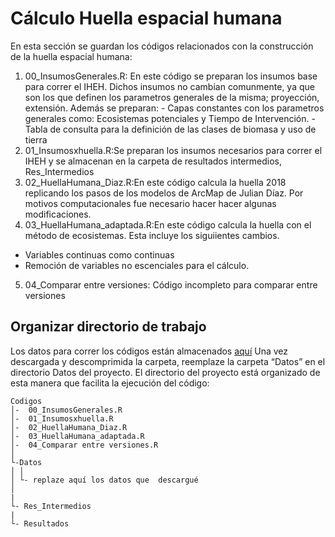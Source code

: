 Cálculo Huella espacial humana
================
En esta sección se guardan los códigos relacionados con  la construcción de la huella espacial humana: 

1. 00_InsumosGenerales.R: En este código se preparan los insumos base para correr el IHEH. Dichos insumos no cambian comunmente, ya que son los que definen los parametros generales de la misma; proyección, extensión.
Además se preparan:
        - Capas constantes con los parametros generales como: Ecosistemas potenciales y Tiempo de Intervención.
        - Tabla de consulta para la definición de las clases de biomasa y uso de tierra
2. 01_Insumosxhuella.R:Se preparan los insumos necesarios para correr el IHEH y se almacenan en la carpeta de resultados intermedios, Res_Intermedios
3. 02_HuellaHumana_Diaz.R:En este código calcula la huella 2018 replicando los pasos de los modelos de ArcMap de Julian Díaz. Por motivos computacionales fue necesario hacer hacer algunas modificaciones.
4. 03_HuellaHumana_adaptada.R:En este código calcula la huella con el método de ecosistemas. Esta incluye los siguiientes cambios.
  - Variables continuas como continuas
  - Remoción de variables no escenciales para el cálculo.
5. 04_Comparar entre versiones: Código incompleto para comparar entre versiones


## Organizar directorio de trabajo

Los datos para correr los códigos están almacenados
[aquí](https://drive.google.com/file/d/1YQjFb3u8uJ7UmWHlNncM_UXtJ_gJcOmz/view?usp=drive_link)
Una vez descargada y descomprimida la carpeta, reemplaze la carpeta “Datos” en el directorio Datos del proyecto.
El directorio del proyecto está organizado de esta manera que facilita la ejecución del
código:

    Codigos
    │-  00_InsumosGenerales.R
    │-  01_Insumosxhuella.R
    │-  02_HuellaHumana_Diaz.R
    │-  03_HuellaHumana_adaptada.R
    │-  04_Comparar entre versiones.R
    │    
    └-Datos
    │ │
    │ └- replaze aquí los datos que  descargué 
    │ 
    |
    └- Res_Intermedios
    |
    └- Resultados

